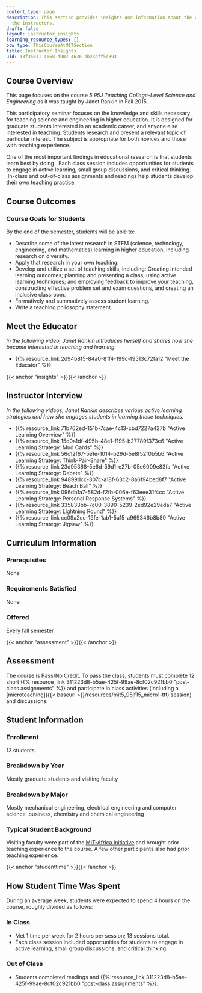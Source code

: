 ```yaml
---
content_type: page
description: This section provides insights and information about the course from
  the instructors.
draft: false
layout: instructor_insights
learning_resource_types: []
ocw_type: ThisCourseAtMITSection
title: Instructor Insights
uid: 13f35011-4658-d902-4636-ab23aff5c893
---
```

## Course Overview

This page focuses on the course *5.95J Teaching College-Level Science and Engineering* as it was taught by Janet Rankin in Fall 2015.

This participatory seminar focuses on the knowledge and skills necessary for teaching science and engineering in higher education. It is designed for graduate students interested in an academic career, and anyone else interested in teaching. Students research and present a relevant topic of particular interest. The subject is appropriate for both novices and those with teaching experience.

One of the most important findings in educational research is that students learn best by doing.  Each class session includes opportunities for students to engage in active learning, small group discussions, and critical thinking.  In-class and out-of-class assignments and readings help students develop their own teaching practice.

## Course Outcomes

### Course Goals for Students

By the end of the semester, students will be able to:

- Describe some of the latest research in STEM (science, technology, engineering, and mathematics) learning in higher education, including research on diversity.
- Apply that research in your own teaching.
- Develop and utilize a set of teaching skills, including: Creating intended learning outcomes; planning and presenting a class; using active learning techniques; and employing feedback to improve your teaching, constructing effective problem set and exam questions, and creating an inclusive classroom.
- Formatively and summatively assess student learning.
- Write a teaching philosophy statement.

## Meet the Educator

*In the following video, Janet Rankin introduces herself and shares how she became interested in teaching and learning.*

- {{% resource_link 2d94b8f5-84a0-81f4-199c-f9513c72fa12 "Meet the Educator" %}}

{{< anchor "insights" >}}{{< /anchor >}}

## Instructor Interview

*In the following videos, Janet Rankin describes various active learning strategies and how she engages students in learning these techniques.*

- {{% resource_link 71b762ed-151b-7cae-4c13-cbd7227a427b "Active Learning Overview" %}}
- {{% resource_link 15d0a1df-495b-48e1-f195-b27789f373e6 "Active Learning Strategy: Mud Cards" %}}
- {{% resource_link 56c12f67-5e1e-1014-b29d-5e8f52f0b5b6 "Active Learning Strategy: Think-Pair-Share" %}}
- {{% resource_link 23d95368-5e6d-59d1-e27b-05e6009e83fa "Active Learning Strategy: Debate" %}}
- {{% resource_link 94899dcc-307c-a18f-63c2-8a6f94bed8f7 "Active Learning Strategy: Beach Ball" %}}
- {{% resource_link 096db1a7-582d-f2fb-006e-f63eee31f4cc "Active Learning Strategy: Personal Response Systems" %}}
- {{% resource_link 335833bb-7c00-3890-5239-2ed92e29eda7 "Active Learning Strategy: Lightning Round" %}}
- {{% resource_link cc09a2cc-19fe-1ab1-5a15-a969346b8b80 "Active Learning Strategy: Jigsaw" %}}

## Curriculum Information

### Prerequisites

None

### Requirements Satisfied

None

### Offered

Every fall semester

{{< anchor "assessment" >}}{{< /anchor >}}

## Assessment

The course is Pass/No Credit. To pass the class, students must complete 12 short {{% resource_link 311223d8-b5ae-425f-99ae-8cf02c921bb0 "post-class assignments" %}} and participate in class activities (including a \[microteaching\]({{< baseurl >}}/resources/mit5\_95jf15\_micro1-ttt) session) and discussions.

## Student Information

### Enrollment

13 students

### Breakdown by Year

Mostly graduate students and visiting faculty

### Breakdown by Major

Mostly mechanical engineering, electrical engineering and computer science, business, chemistry and chemical engineering

### Typical Student Background

Visiting faculty were part of the [MIT-Africa Initiative](https://misti.mit.edu/mit-africa) and brought prior teaching experience to the course. A few other participants also had prior teaching experience.

{{< anchor "studenttime" >}}{{< /anchor >}}

## How Student Time Was Spent

During an average week, students were expected to spend 4 hours on the course, roughly divided as follows:

### In Class

- Met 1 time per week for 2 hours per session; 13 sessions total.
- Each class session included opportunities for students to engage in active learning, small group discussions, and critical thinking.

### Out of Class

- Students completed readings and {{% resource_link 311223d8-b5ae-425f-99ae-8cf02c921bb0 "post-class assignments" %}}.